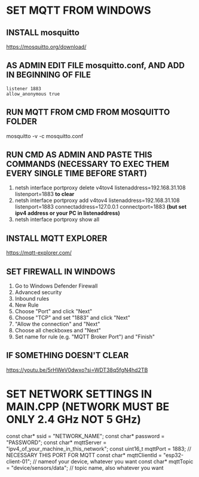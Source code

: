 # SET MQTT FROM WINDOWS

## INSTALL mosquitto
https://mosquitto.org/download/

## AS ADMIN EDIT FILE mosquitto.conf, AND ADD IN BEGINNING OF FILE
```
listener 1883
allow_anonymous true
```

## RUN MQTT FROM CMD FROM MOSQUITTO FOLDER
mosquitto -v -c mosquitto.conf

## RUN CMD AS ADMIN AND PASTE THIS COMMANDS (NECESSARY TO EXEC THEM EVERY SINGLE TIME BEFORE START)
1) netsh interface portproxy delete v4tov4 listenaddress=192.168.31.108 listenport=1883 **to clear**
2) netsh interface portproxy add v4tov4 listenaddress=192.168.31.108 listenport=1883 connectaddress=127.0.0.1 connectport=1883 **(but set ipv4 address or your PC in listenaddress)**
3) netsh interface portproxy show all

## INSTALL MQTT EXPLORER
https://mqtt-explorer.com/

## SET FIREWALL IN WINDOWS
1) Go to Windows Defender Firewall
2) Advanced security
3) Inbound rules
4) New Rule
5) Choose "Port" and click "Next"
6) Choose "TCP" and set "1883" and click "Next"
7) "Allow the connection" and "Next"
8) Choose all checkboxes and "Next"
9) Set name for rule (e.g. "MQTT Broker Port") and "Finish"

## IF SOMETHING DOESN'T CLEAR
https://youtu.be/5rHWeV0dwxo?si=WDT38q5fgN4hd2TB

# SET NETWORK SETTINGS IN MAIN.CPP (NETWORK MUST BE ONLY 2.4 GHz NOT 5 GHz)
const char* ssid = "NETWORK_NAME";
const char* password = "PASSWORD";
const char* mqttServer = "ipv4_of_your_machine_in_this_network";
const uint16_t mqttPort = 1883; // NECESSARY THIS PORT FOR MQTT
const char* mqttClientId = "esp32-client-01"; // nameof your device, whatever you want
const char* mqttTopic = "device/sensors/data"; // topic name, also whatever you want